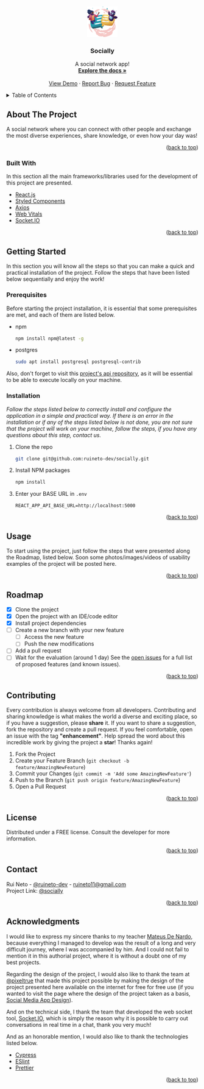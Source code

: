 <div id="top"></div>

<!--
[![Contributors][contributors-shield]][contributors-url]
[![Forks][forks-shield]][forks-url]
[![Stargazers][stars-shield]][stars-url]
[![Issues][issues-shield]][issues-url]
[![MIT License][license-shield]][license-url]
[![LinkedIn][linkedin-shield]][linkedin-url]
-->

<br />
<div align="center">
  <a href="https://github.com/ruineto-dev/socially">
    <img src="./public/icon/favicon.svg" alt="Logo" width="80" height="80">
  </a> 
  <h3 align="center">Socially</h3>
  <p align="center">
    A social network app!
    <br />    
    <a href="https://socially-ruineto-dev.vercel.app/">
      <strong>Explore the docs »</strong>
    </a> 
    <br />
    <br />  
    <a href="https://socially-ruineto-dev.vercel.app/">View Demo</a> 
    ·
    <a href="https://github.com/ruineto-dev/socially/issues">Report Bug</a>
    ·
    <a href="https://github.com/ruineto-dev/socially/issues">Request Feature</a>
  </p>
</div>
<details>
  <summary>Table of Contents</summary>
  <ol>
    <li>
      <a href="#about-the-project">About The Project</a>
      <ul>
        <li><a href="#built-with">Built With</a></li>
      </ul>
    </li>
    <li>
      <a href="#getting-started">Getting Started</a>
      <ul>
        <li><a href="#prerequisites">Prerequisites</a></li>
        <li><a href="#installation">Installation</a></li>
      </ul>
    </li>
    <li><a href="#usage">Usage</a></li>
    <li><a href="#roadmap">Roadmap</a></li>
    <li><a href="#contributing">Contributing</a></li>
    <!-- <li><a href="#license">License</a></li> -->
    <li><a href="#contact">Contact</a></li>
    <li><a href="#acknowledgments">Acknowledgments</a></li>
  </ol>
</details>

## About The Project

<!-- [![Product Name Screen Shot][product-screenshot]](https://example.com) -->

A social network where you can connect with other people and exchange the most diverse experiences, share knowledge, or even how your day was!

<p align="right">(<a href="#top">back to top</a>)</p>

### Built With

In this section all the main frameworks/libraries used for the development of this project are presented.

- [React.js](https://reactjs.org/)
- [Styled Components](https://styled-components.com/)
- [Axios](https://axios-http.com/)
- [Web Vitals](https://www.npmjs.com/package/web-vitals)
- [Socket.IO](https://socket.io/)
<p align="right">(<a href="#top">back to top</a>)</p>
<a href="#docs"></a>

## Getting Started

In this section you will know all the steps so that you can make a quick and practical installation of the project. Follow the steps that have been listed below sequentially and enjoy the work!

### Prerequisites

Before starting the project installation, it is essential that some prerequisites are met, and each of them are listed below.

- npm
  ```sh
  npm install npm@latest -g
  ```
- postgres
  ```sh
  sudo apt install postgresql postgresql-contrib
  ```

Also, don't forget to visit this [project's api repository](https://github.com/ruineto-dev/api-socially), as it will be essential to be able to execute locally on your machine.

### Installation

_Follow the steps listed below to correctly install and configure the application in a simple and practical way. If there is an error in the installation or if any of the steps listed below is not done, you are not sure that the project will work on your machine, follow the steps, if you have any questions about this step, contact us._

<!-- 1. Get a free API Key at [https://example.com](https://example.com) -->

1. Clone the repo
   ```sh
   git clone git@github.com:ruineto-dev/socially.git
   ```
2. Install NPM packages
   ```sh
   npm install
   ```
3. Enter your BASE URL in `.env`
   ```env
   REACT_APP_API_BASE_URL=http://localhost:5000
   ```
   <p align="right">(<a href="#top">back to top</a>)</p>

## Usage

To start using the project, just follow the steps that were presented along the Roadmap, listed below. Soon some photos/images/videos of usability examples of the project will be posted here.

<!--
_For more examples, please refer to the [Documentation](#)_
-->
<p align="right">(<a href="#top">back to top</a>)</p>

## Roadmap

- [x] Clone the project
- [x] Open the project with an IDE/code editor
- [x] Install project dependencies
- [ ] Create a new branch with your new feature
  - [ ] Access the new feature
  - [ ] Push the new modifications
- [ ] Add a pull request
- [ ] Wait for the evaluation (around 1 day)
    See the [open issues](https://github.com/ruineto-dev/socially/issues) for a full list of proposed features (and known issues).
<p align="right">(<a href="#top">back to top</a>)</p>

## Contributing

<!--
Toda contribuição sempre será bem-vinda de todos os desenvolvedores. As contribuições e compartilhamento de conhecimento é o que torna o mundo um lugar diverso e cheio de possibilidades, então se têm uma sugestão, por favor não deixe de compartilhar!
Caso deseje compartilhar uma sugestão, faça um fork do repositório e crie uma solicitação pull. Caso se sinta a vontade abra uma issue com a tag "enhancement". Ajude a divulgar esse incrível trabalho dando uma estrela no projeto! Obrigado por ter chegado até aqui!
-->

Every contribution is always welcome from all developers. Contributing and sharing knowledge is what makes the world a diverse and exciting place, so if you have a suggestion, please **share** it.
If you want to share a suggestion, fork the repository and create a pull request. If you feel comfortable, open an issue with the tag **"enhancement"**. Help spread the word about this incredible work by giving the project a **star**! Thanks again!

1. Fork the Project
2. Create your Feature Branch (`git checkout -b feature/AmazingNewFeature`)
3. Commit your Changes (`git commit -m 'Add some AmazingNewFeature'`)
4. Push to the Branch (`git push origin feature/AmazingNewFeature`)
5. Open a Pull Request
<p align="right">(<a href="#top">back to top</a>)</p>

## License

<!--
Distributed under the MIT License. See `LICENSE.txt` for more information.
-->

Distributed under a FREE license. Consult the developer for more information.

<p align="right">(<a href="#top">back to top</a>)</p>

## Contact

Rui Neto - [@ruineto-dev](https://github.com/ruineto-dev) - ruineto11@gmail.com <br />
Project Link: [@socially](https://github.com/ruineto-dev/socially)

<p align="right">(<a href="#top">back to top</a>)</p>

## Acknowledgments

I would like to express my sincere thanks to my teacher [Mateus De Nardo](https://github.com/mdnm), because everything I managed to develop was the result of a long and very difficult journey, where I was accompanied by him. And I could not fail to mention it in this authorial project, where it is without a doubt one of my best projects.

Regarding the design of the project, I would also like to thank the team at [@pixeltrue](https://www.pixeltrue.com/) that made this project possible by making the design of the project presented here available on the internet for free for free use (if you wanted to visit the page where the design of the project taken as a basis, [Social Media App Design](https://uifreebies.net/figma/social-media-app-design-free)).

And on the technical side, I thank the team that developed the web socket tool, [Socket.IO](https://socket.io/), which is simply the reason why it is possible to carry out conversations in real time in a chat, thank you very much!

And as an honorable mention, I would also like to thank the technologies listed below.

- [Cypress](https://www.cypress.io/)
- [ESlint](https://eslint.org/)
- [Prettier](https://www.npmjs.com/package/prettier)
<p align="right">(<a href="#top">back to top</a>)</p>

[contributors-shield]: https://img.shields.io/github/contributors/othneildrew/Best-README-Template.svg?style=for-the-badge
[contributors-url]: https://github.com/ruineto-dev/socially/graphs/contributors
[forks-shield]: https://img.shields.io/github/forks/othneildrew/Best-README-Template.svg?style=for-the-badge
[forks-url]: https://github.com/ruineto-dev/socially/network/members
[stars-shield]: https://img.shields.io/github/stars/othneildrew/Best-README-Template.svg?style=for-the-badge
[stars-url]: https://github.com/ruineto-dev/socially/stargazers
[issues-shield]: https://img.shields.io/github/issues/othneildrew/Best-README-Template.svg?style=for-the-badge
[issues-url]: https://github.com/ruineto-dev/socially/issues
[license-shield]: https://img.shields.io/github/license/othneildrew/Best-README-Template.svg?style=for-the-badge
[license-url]: https://github.com/ruineto-dev/socially/blob/master/LICENSE.txt
[linkedin-shield]: https://img.shields.io/badge/-LinkedIn-black.svg?style=for-the-badge&logo=linkedin&colorB=555
[linkedin-url]: https://www.linkedin.com/in/rui-neto/
[product-screenshot]: images/screenshot.png
